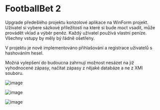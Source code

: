 <h1>FootballBet 2</h1>

<p>Upgrade předešlého projektu konzolové aplikace na WinForm projekt. Uživatel si vybere sázkové příležitosti na které si bude moct vsadit, může provádět vklad a výběr peněz. Každý uživatel používá vlastní peníze. Všechny vstupy by měly bý řádně ošetřeny.</p>

<p>V projektu je nově implementováno přihlašování a registrace uživatelů s hashováním hesel.</p>

<p>Možná vylepšení do budoucna zahrnují možnost nesázet na již vyhodnocené zápasy, načítat zápasy z nějaké databáze a ne z XMl souboru.</p>

![image](https://github.com/user-attachments/assets/6917eb88-90b8-47c4-9e48-3d1907c1331a)

![image](https://github.com/user-attachments/assets/d359b3b4-04ac-4974-909b-e28546b145f1)

![image](https://github.com/user-attachments/assets/1949a6f2-5cdd-4a5c-9d3c-eb890c77a05f)



